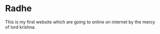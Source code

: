 # Radhe
This is my first website which are going to online on internet by the mercy of lord krishna.
